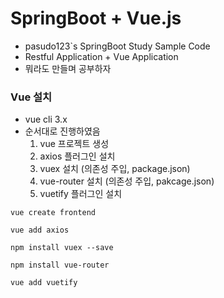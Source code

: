 # SpringBoot + Vue.js
* pasudo123`s SpringBoot Study Sample Code
* Restful Application + Vue Application
* 뭐라도 만들며 공부하자

### Vue 설치
* vue cli 3.x
* 순서대로 진행하였음
  1. vue 프로젝트 생성
  2. axios 플러그인 설치
  3. vuex 설치 (의존성 주입, package.json)
  4. vue-router 설치 (의존성 주입, pakcage.json)
  5. vuetify 플러그인 설치

```code
vue create frontend

vue add axios

npm install vuex --save

npm install vue-router

vue add vuetify
```
